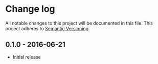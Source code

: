 # Change log
All notable changes to this project will be documented in this file.
This project adheres to [Semantic Versioning](http://semver.org/).

## 0.1.0 - 2016-06-21
- Initial release
